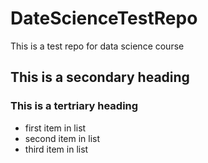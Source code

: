 # DateScienceTestRepo
This is a test repo for data science course
## This is a secondary heading
### This is a tertriary heading
* first item in list
* second item in list
* third item in list
